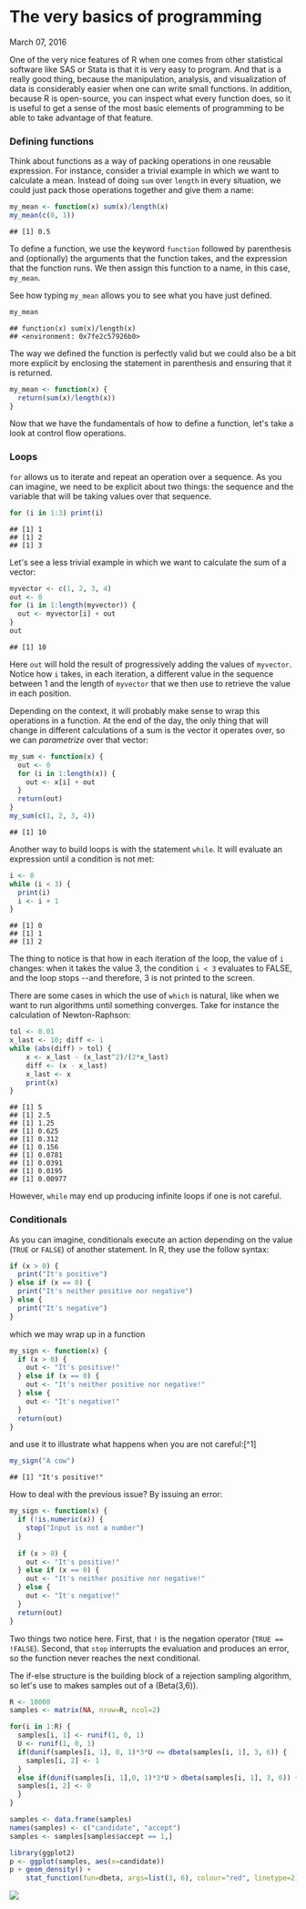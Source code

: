 The very basics of programming
================
March 07, 2016

One of the very nice features of R when one comes from other statistical software like SAS or Stata is that it is very easy to program. And that is a really good thing, because the manipulation, analysis, and visualization of data is considerably easier when one can write small functions. In addition, because R is open-source, you can inspect what every function does, so it is useful to get a sense of the most basic elements of programming to be able to take advantage of that feature.

### Defining functions

Think about functions as a way of packing operations in one reusable expression. For instance, consider a trivial example in which we want to calculate a mean. Instead of doing `sum` over `length` in every situation, we could just pack those operations together and give them a name:

``` r
my_mean <- function(x) sum(x)/length(x)
my_mean(c(0, 1))
```

    ## [1] 0.5

To define a function, we use the keyword `function` followed by parenthesis and (optionally) the arguments that the function takes, and the expression that the function runs. We then assign this function to a name, in this case, `my_mean`.

See how typing `my_mean` allows you to see what you have just defined.

``` r
my_mean
```

    ## function(x) sum(x)/length(x)
    ## <environment: 0x7fe2c57926b0>

The way we defined the function is perfectly valid but we could also be a bit more explicit by enclosing the statement in parenthesis and ensuring that it is returned.

``` r
my_mean <- function(x) {
  return(sum(x)/length(x))
}
```

Now that we have the fundamentals of how to define a function, let's take a look at control flow operations.

### Loops

`for` allows us to iterate and repeat an operation over a sequence. As you can imagine, we need to be explicit about two things: the sequence and the variable that will be taking values over that sequence.

``` r
for (i in 1:3) print(i)
```

    ## [1] 1
    ## [1] 2
    ## [1] 3

Let's see a less trivial example in which we want to calculate the sum of a vector:

``` r
myvector <- c(1, 2, 3, 4)
out <- 0
for (i in 1:length(myvector)) {
  out <- myvector[i] + out
}
out
```

    ## [1] 10

Here `out` will hold the result of progressively adding the values of `myvector`. Notice how `i` takes, in each iteration, a different value in the sequence between 1 and the length of `myvector` that we then use to retrieve the value in each position.

Depending on the context, it will probably make sense to wrap this operations in a function. At the end of the day, the only thing that will change in different calculations of a sum is the vector it operates over, so we can *parametrize* over that vector:

``` r
my_sum <- function(x) {
  out <- 0
  for (i in 1:length(x)) {
    out <- x[i] + out
  }
  return(out)
}
my_sum(c(1, 2, 3, 4))
```

    ## [1] 10

Another way to build loops is with the statement `while`. It will evaluate an expression until a condition is not met:

``` r
i <- 0
while (i < 3) {
  print(i)
  i <- i + 1
}
```

    ## [1] 0
    ## [1] 1
    ## [1] 2

The thing to notice is that how in each iteration of the loop, the value of `i` changes: when it takes the value 3, the condition `i < 3` evaluates to FALSE, and the loop stops --and therefore, 3 is not printed to the screen.

There are some cases in which the use of `which` is natural, like when we want to run algorithms until something converges. Take for instance the calculation of Newton-Raphson:

``` r
tol <- 0.01
x_last <- 10; diff <- 1
while (abs(diff) > tol) {
    x <- x_last - (x_last^2)/(2*x_last)
    diff <- (x - x_last)
    x_last <- x
    print(x)
}
```

    ## [1] 5
    ## [1] 2.5
    ## [1] 1.25
    ## [1] 0.625
    ## [1] 0.312
    ## [1] 0.156
    ## [1] 0.0781
    ## [1] 0.0391
    ## [1] 0.0195
    ## [1] 0.00977

However, `while` may end up producing infinite loops if one is not careful.

### Conditionals

As you can imagine, conditionals execute an action depending on the value (`TRUE` or `FALSE`) of another statement. In R, they use the follow syntax:

``` r
if (x > 0) {
  print("It's positive") 
} else if (x == 0) {
  print("It's neither positive nor negative")
} else {
  print("It's negative")
}
```

which we may wrap up in a function

``` r
my_sign <- function(x) {
  if (x > 0) {
    out <- "It's positive!"
  } else if (x == 0) {
    out <- "It's neither positive nor negative!"
  } else {
    out <- "It's negative!"
  }
  return(out)
}
```

and use it to illustrate what happens when you are not careful:\[^1\]

``` r
my_sign("A cow")
```

    ## [1] "It's positive!"

How to deal with the previous issue? By issuing an error:

``` r
my_sign <- function(x) {
  if (!is.numeric(x)) {
    stop("Input is not a number")
  }
  
  if (x > 0) {
    out <- "It's positive!"
  } else if (x == 0) {
    out <- "It's neither positive nor negative!"
  } else {
    out <- "It's negative!"
  }
  return(out)
}
```

Two things two notice here. First, that `!` is the negation operator (`TRUE == !FALSE`). Second, that `stop` interrupts the evaluation and produces an error, so the function never reaches the next conditional.

The if-else structure is the building block of a rejection sampling algorithm, so let's use to makes samples out of a \(Beta(3,6)\).

``` r
R <- 10000
samples <- matrix(NA, nrow=R, ncol=2)

for(i in 1:R) {
  samples[i, 1] <- runif(1, 0, 1)
  U <- runif(1, 0, 1)
  if(dunif(samples[i, 1], 0, 1)*3*U <= dbeta(samples[i, 1], 3, 6)) {
    samples[i, 2] <- 1
  }
  else if(dunif(samples[i, 1],0, 1)*3*U > dbeta(samples[i, 1], 3, 6)) {
  samples[i, 2] <- 0
  }
}

samples <- data.frame(samples)
names(samples) <- c("candidate", "accept")
samples <- samples[samples$accept == 1,]

library(ggplot2)
p <- ggplot(samples, aes(x=candidate))
p + geom_density() + 
    stat_function(fun=dbeta, args=list(3, 6), colour="red", linetype=2)
```

![](./assets/unnamed-chunk-13-1.png)
